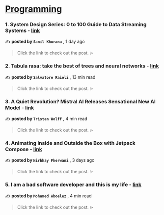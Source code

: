 
<h1><a href=https://medium.com/tag/programming/recommended target="_blank" rel="noopener noreferrer">Programming</a></h1>
<h3>1. System Design Series: 0 to 100 Guide to Data Streaming Systems - <a href=https://medium.com/towards-data-science/system-design-series-0-to-100-guide-to-data-streaming-systems-3dd584bd28fa?source=tag_recommended_feed---------0-84----------programming----------c56c2990_13d1_4ee3_89fd_75d790787f1e------- target="_blank" rel="noopener noreferrer">link</a></h3>

✍️ **posted by `Sanil Khurana`** <date> , 1 day ago</date>

<blockquote>Click the link to check out the post. ⌲</blockquote>

<h3>2. Tabula rasa: take the best of trees and neural networks - <a href=https://medium.com/gitconnected/tabula-rasa-take-the-best-of-trees-and-neural-networks-ddc22c1884cb?source=tag_recommended_feed---------1-107----------programming----------c56c2990_13d1_4ee3_89fd_75d790787f1e------- target="_blank" rel="noopener noreferrer">link</a></h3>

✍️ **posted by `Salvatore Raieli`** <date> , 13 min read</date>

<blockquote>Click the link to check out the post. ⌲</blockquote>

<h3>3. A Quiet Revolution? Mistral AI Releases Sensational New AI Model - <a href=https://medium.com/tales-of-tomorrow/a-quiet-revolution-mistral-ai-releases-sensational-new-ai-model-c17c663287f0?source=tag_recommended_feed---------2-85----------programming----------c56c2990_13d1_4ee3_89fd_75d790787f1e------- target="_blank" rel="noopener noreferrer">link</a></h3>

✍️ **posted by `Tristan Wolff`** <date> , 4 min read</date>

<blockquote>Click the link to check out the post. ⌲</blockquote>

<h3>4. Animating Inside and Outside the Box with Jetpack Compose - <a href=https://medium.com/proandroiddev/animating-inside-and-outside-the-box-with-jetpack-compose-a56eba1b6af6?source=tag_recommended_feed---------3-107----------programming----------c56c2990_13d1_4ee3_89fd_75d790787f1e------- target="_blank" rel="noopener noreferrer">link</a></h3>

✍️ **posted by `Nirbhay Pherwani`** <date> , 3 days ago</date>

<blockquote>Click the link to check out the post. ⌲</blockquote>

<h3>5. I am a bad software developer and this is my life - <a href=https://medium.com/blob-streaming/i-am-a-bad-software-developer-and-this-is-my-life-5c248dc72c2a?source=tag_recommended_feed---------4-85----------programming----------c56c2990_13d1_4ee3_89fd_75d790787f1e------- target="_blank" rel="noopener noreferrer">link</a></h3>

✍️ **posted by `Mohamed Aboelez`** <date> , 4 min read</date>

<blockquote>Click the link to check out the post. ⌲</blockquote>

